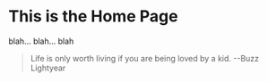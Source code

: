 # This is the Home Page
blah... blah... blah

>Life is only worth living if you are being loved by a kid.
--Buzz Lightyear